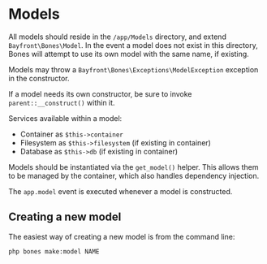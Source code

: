 # Models

All models should reside in the `/app/Models` directory, and extend `Bayfront\Bones\Model`.
In the event a model does not exist in this directory, Bones will attempt to use its own model with the same name, if existing.

Models may throw a `Bayfront\Bones\Exceptions\ModelException` exception in the constructor.

If a model needs its own constructor, be sure to invoke `parent::__construct()` within it.

Services available within a model:

- Container as `$this->container`
- Filesystem as `$this->filesystem` (if existing in container)
- Database as `$this->db` (if existing in container)

Models should be instantiated via the `get_model()` helper.
This allows them to be managed by the container, which also handles dependency injection.

The `app.model` event is executed whenever a model is constructed.

## Creating a new model

The easiest way of creating a new model is from the command line:

```
php bones make:model NAME
```